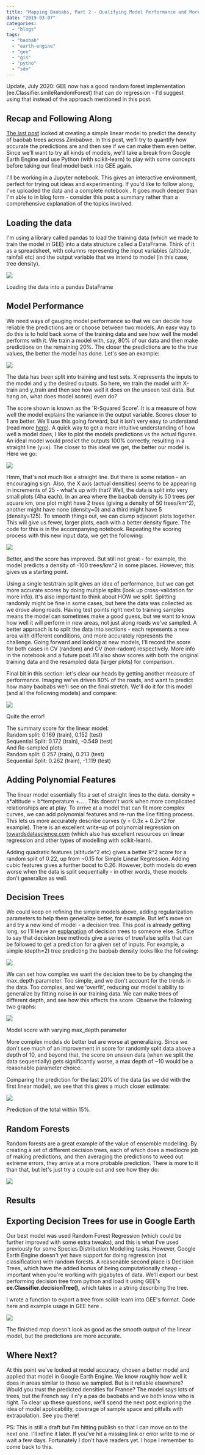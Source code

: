 ```yaml
---
title: "Mapping Baobabs, Part 2 - Qualifying Model Performance and More Complex Models"
date: "2019-03-07"
categories: 
  - "blogs"
tags: 
  - "baobab"
  - "earth-engine"
  - "gee"
  - "gis"
  - "pytho"
  - "sdm"
---
```


Update, July 2020: GEE now has a good random forest implementation (ee.Classifier.smileRandomForest) that can do regression - I'd suggest using that instead of the approach mentioned in this post.

## Recap and Following Along

[The last post](https://datasciencecastnet.home.blog/2019/02/15/mapping-baobabs-part-1-modelling-the-density-of-baobab-trees-in-zimbabwe-with-a-linear-model-in-gee/) looked at creating a simple linear model to predict the density of baobab trees across Zimbabwe. In this post, we'll try to quantify how accurate the predictions are and then see if we can make them even better. Since we'll want to try all kinds of models, we'll take a break from Google Earth Engine and use Python (with scikit-learn) to play with some concepts before taking our final model back into GEE again.

I'll be working in a Jupyter notebook. This gives an interactive environment, perfect for trying out ideas and experimenting. If you'd like to follow along, I've uploaded the data and a complete notebook <here>. It goes much deeper than I'm able to in blog form - consider this post a summary rather than a comprehensive explanation of the topics involved.

## Loading the data

I'm using a library called pandas to load the training data (which we made to train the model in GEE) into a data structure called a DataFrame. Think of it as a spreadsheet, with columns representing the input variables (altitude, rainfall etc) and the output variable that we intend to model (in this case, tree density).

![](images/screenshot-from-2019-03-06-18-06-45.png)

Loading the data into a pandas DataFrame

## Model Performance

We need ways of gauging model performance so that we can decide how reliable the predictions are or choose between two models. An easy way to do this is to hold back some of the training data and see how well the model performs with it. We train a model with, say, 80% of our data and then make predictions on the remaining 20%. The closer the predictions are to the true values, the better the model has done. Let's see an example:

![](images/screenshot-from-2019-03-06-18-12-08.png)

The data has been split into training and test sets. X represents the inputs to the model and y the desired outputs. So here, we train the model with X-train and y\_train and then see how well it does on the unseen test data. But hang on, what does model.score() even do?

The score shown is known as the 'R-Squared Score'. It is a measure of how well the model explains the variance in the output variable. Scores closer to 1 are better. We'll use this going forward, but it isn't very easy to understand (read more [here](http://blog.minitab.com/blog/adventures-in-statistics-2/regression-analysis-how-do-i-interpret-r-squared-and-assess-the-goodness-of-fit)). A quick way to get a more intuitive understanding of how well a model does, I like to plot the models predictions vs the actual figures. An ideal model would predict the outputs 100% correctly, resulting in a straight line (y=x). The closer to this ideal we get, the better our model is. Here we go:

![](images/screenshot-from-2019-03-06-18-21-00.png)

Hmm, that's not much like a straight line. But there is some relation - an encouraging sign. Also, the X axis (actual densities) seems to be appearing in increments of 25 - what's up with that? Well, the data is split into very small plots (4ha each). In an area where the baobab density is 50 trees per square km, one plot might have 2 trees (giving a density of 50 trees/km^2), another might have none (density=0) and a third might have 5 (density=125). To smooth things out, we can clump adjacent plots together. This will give us fewer, larger plots, each with a better density figure. The code for this is in the accompanying notebook. Repeating the scoring process with this new input data, we get the following:

![](images/screenshot-from-2019-03-06-18-25-18.png)

Better, and the score has improved. But still not great - for example, the model predicts a density of -100 trees/km^2 in some places. However, this gives us a starting point.

Using a single test/train split gives an idea of performance, but we can get more accurate scores by doing multiple splits (look up cross-validation for more info). It's also important to think about HOW we split. Splitting randomly might be fine in some cases, but here the data was collected as we drove along roads. Having test points right next to training samples means the model can sometimes make a good guess, but we want to know how well it will perform in new areas, not just along roads we've sampled. A better approach is to split the data into sections - each represents a new area with different conditions, and more accurately represents the challenge. Going forward and looking at new models, I'll record the score for both cases in CV (random) and CV (non-radom) respectively. More info in the notebook and a future post. I'll also show scores with both the original training data and the resampled data (larger plots) for comparison.

Final bit in this section: let's clear our heads by getting another measure of performance. Imaging we've driven 80% of the roads, and want to predict how many baobabs we'll see on the final stretch. We'll do it for this model (and all the following models) and compare:

![](images/screenshot-from-2019-03-07-15-24-39.png)

Quite the error!

The summary score for the linear model:  
Random split: 0.169 (train), 0.152 (test)  
Sequential Split: 0.172 (train), -0.549 (test)  
And Re-sampled plots  
Random split: 0.257 (train), 0.213 (test)  
Sequential Split: 0.262 (train), -1.119 (test)  

## Adding Polynomial Features

The linear model essentially fits a set of straight lines to the data. density = a\*altitude + b\*temperature +... . This doesn't work when more complicated relationships are at play. To arrive at a model that can fit more complex curves, we can add polynomial features and re-run the line fitting process. This lets us more accurately describe curves (y = 0.3x + 0.2x^2 for example). There is an excellent write-up of polynomial regression on [towardsdatascience.com](https://towardsdatascience.com/polynomial-regression-bbe8b9d97491) (which also has excellent resources on linear regression and other types of modelling with scikit-learn).

Adding quadratic features (altitude^2 etc) gives a better R^2 score for a random split of 0.22, up from ~0.15 for Simple Linear Regression. Adding cubic features gives a further boost to 0.26. However, both models do even worse when the data is split sequentially - in other words, these models don't generalize as well.

## Decision Trees

We could keep on refining the simple models above, adding regularization parameters to help them generalize better, for example. But let's move on and try a new kind of model - a decision tree. This post is already getting long, so I'll leave an [explanation](https://towardsdatascience.com/everything-you-need-to-know-about-decision-trees-8fcd68ecaa71) of decision trees to someone else. Suffice to say that decision tree methods give a series of true/false splits that can be followed to get a prediction for a given set of inputs. For example, a simple (depth=2) tree predicting the baobab density looks like the following:

![](images/screenshot-from-2019-03-07-14-53-52.png)

We can set how complex we want the decision tree to be by changing the max\_depth parameter. Too simple, and we don't account for the trends in the data. Too complex, and we 'overfit', reducing our model's ability to generalize by fitting noise in our training data. We can make trees of different depth, and see how this affects the score. Observe the following two graphs:

![](images/max_depth_score.png)

Model score with varying max\_depth parameter

More complex models do better but are worse at generalizing. Since we don't see much of an improvement in score for randomly split data above a depth of 10, and beyond that, the score on unseen data (when we split the data sequentially) gets significantly worse, a max depth of ~10 would be a reasonable parameter choice.

Comparing the prediction for the last 20% of the data (as we did with the first linear model), we see that this gives a much closer estimate:

![](images/screenshot-from-2019-03-07-15-24-47.png)

Prediction of the total within 15%.

## Random Forests

Random forests are a great example of the value of ensemble modelling. By creating a set of different decision trees, each of which does a mediocre job of making predictions, and then averaging the predictions to weed out extreme errors, they arrive at a more probable prediction. There is more to it than that, but let's just try a couple out and see how they do:

![](images/screenshot-from-2019-03-07-15-13-13.png)

## Results

## Exporting Decision Trees for use in Google Earth

Our best model was used Random Forest Regression (which could be further improved with some extra tweaks), and this is what I've used previously for some Species Distribution Modelling tasks. However, Google Earth Engine doesn't yet have support for doing regression (not classification) with random forests. A reasonable second place is Decision Trees, which have the added bonus of being computationally cheap - important when you're working with gigabytes of data. We'll export our best performing decision tree from python and load it using GEE's **ee.Classifier.decisionTree(),** which takes in a string describing the tree.

I wrote a function to export a tree from scikit-learn into GEE's format. Code here <add link> and example usage in GEE here <add link>.

![](images/screenshot-from-2019-03-07-16-10-31.png)

The finished map doesn't look as good as the smooth output of the linear model, but the predictions are more accurate.

## Where Next?

At this point we've looked at model accuracy, chosen a better model and applied that model in Google Earth Engine. We know roughly how well it does in areas similar to those we sampled. But is it reliable elsewhere? Would you trust the predicted densities for France? The model says lots of trees, but the French say il n'y a pas de baobabs and we both know who is right. To clear up these questions, we'll spend the next post exploring the idea of model applicability, coverage of sample space and pitfalls with extrapolation. See you there!

PS: This is still a draft but I'm hitting publish so that I can move on to the next one. I'll refine it later. If you've hit a missing link or error write to me or wait a few days. Fortunately I don't have readers yet. I hope I remember to come back to this.
